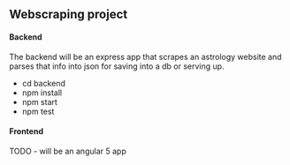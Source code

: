 ## Webscraping project

#### Backend

The backend will be an express app that scrapes an astrology website and parses that info into json for saving into a db or serving up.

* cd backend
* npm install
* npm start
* npm test


#### Frontend

TODO - will be an angular 5 app
